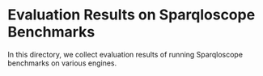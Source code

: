 # Evaluation Results on Sparqloscope Benchmarks

In this directory, we collect evaluation results of running Sparqloscope benchmarks on various engines.
